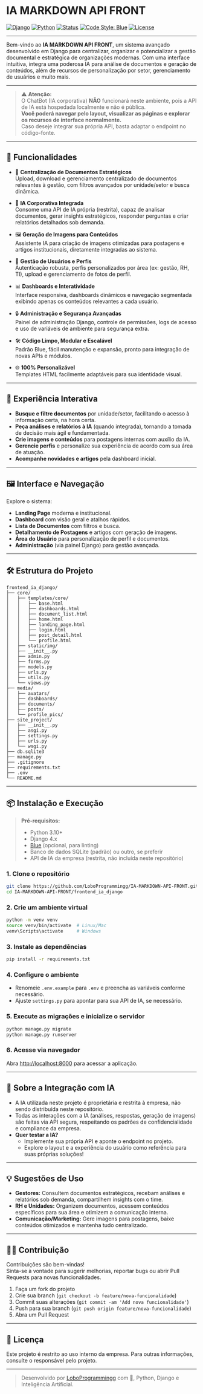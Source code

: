 # IA MARKDOWN API FRONT

[![Django](https://img.shields.io/badge/Django-4.x-green.svg?logo=django&logoColor=white)](https://www.djangoproject.com/)
[![Python](https://img.shields.io/badge/Python-3.10+-blue.svg?logo=python&logoColor=white)](https://www.python.org/)
[![Status](https://img.shields.io/badge/status-Em%20Desenvolvimento-orange)](#)
[![Code Style: Blue](https://img.shields.io/badge/code%20style-blue-0000FF.svg)](https://github.com/grantjenks/blue)
[![License](https://img.shields.io/badge/license-Interno%20da%20Empresa-lightgrey)](#)

---

Bem-vindo ao **IA MARKDOWN API FRONT**, um sistema avançado desenvolvido em Django para centralizar, organizar e potencializar a gestão documental e estratégica de organizações modernas. Com uma interface intuitiva, integra uma poderosa IA para análise de documentos e geração de conteúdos, além de recursos de personalização por setor, gerenciamento de usuários e muito mais.

---

> ⚠️ **Atenção:**  
> O ChatBot (IA corporativa) **NÃO** funcionará neste ambiente, pois a API de IA está hospedada localmente e não é pública.  
> **Você poderá navegar pelo layout, visualizar as páginas e explorar os recursos de interface normalmente.**  
> Caso deseje integrar sua própria API, basta adaptar o endpoint no código-fonte.

---

## 🚀 Funcionalidades

- 📄 **Centralização de Documentos Estratégicos**  
  Upload, download e gerenciamento centralizado de documentos relevantes à gestão, com filtros avançados por unidade/setor e busca dinâmica.

- 🤖 **IA Corporativa Integrada**  
  Consome uma API de IA própria (restrita), capaz de analisar documentos, gerar insights estratégicos, responder perguntas e criar relatórios detalhados sob demanda.

- 🖼️ **Geração de Imagens para Conteúdos**  
  Assistente IA para criação de imagens otimizadas para postagens e artigos institucionais, diretamente integradas ao sistema.

- 👤 **Gestão de Usuários e Perfis**  
  Autenticação robusta, perfis personalizados por área (ex: gestão, RH, TI), upload e gerenciamento de fotos de perfil.

- 📊 **Dashboards e Interatividade**  
  Interface responsiva, dashboards dinâmicos e navegação segmentada exibindo apenas os conteúdos relevantes a cada usuário.

- 🔒 **Administração e Segurança Avançadas**  
  Painel de administração Django, controle de permissões, logs de acesso e uso de variáveis de ambiente para segurança extra.

- 🛠️ **Código Limpo, Modular e Escalável**  
  Padrão Blue, fácil manutenção e expansão, pronto para integração de novas APIs e módulos.

- 🌐 **100% Personalizável**  
  Templates HTML facilmente adaptáveis para sua identidade visual.

---

## 🎯 Experiência Interativa

- **Busque e filtre documentos** por unidade/setor, facilitando o acesso à informação certa, na hora certa.
- **Peça análises e relatórios à IA** (quando integrada), tornando a tomada de decisão mais ágil e fundamentada.
- **Crie imagens e conteúdos** para postagens internas com auxílio da IA.
- **Gerencie perfis** e personalize sua experiência de acordo com sua área de atuação.
- **Acompanhe novidades e artigos** pela dashboard inicial.

---

## 🖼️ Interface e Navegação

Explore o sistema:

- **Landing Page** moderna e institucional.
- **Dashboard** com visão geral e atalhos rápidos.
- **Lista de Documentos** com filtros e busca.
- **Detalhamento de Postagens** e artigos com geração de imagens.
- **Área do Usuário** para personalização de perfil e documentos.
- **Administração** (via painel Django) para gestão avançada.

---

## 🛠️ Estrutura do Projeto

```
frontend_ia_django/
├── core/
│   ├── templates/core/
│   │   ├── base.html
│   │   ├── dashboards.html
│   │   ├── document_list.html
│   │   ├── home.html
│   │   ├── landing_page.html
│   │   ├── login.html
│   │   ├── post_detail.html
│   │   └── profile.html
│   ├── static/img/
│   ├── __init__.py
│   ├── admin.py
│   ├── forms.py
│   ├── models.py
│   ├── urls.py
│   ├── utils.py
│   └── views.py
├── media/
│   ├── avatars/
│   ├── dashboards/
│   ├── documents/
│   ├── posts/
│   └── profile_pics/
├── site_project/
│   ├── __init__.py
│   ├── asgi.py
│   ├── settings.py
│   ├── urls.py
│   └── wsgi.py
├── db.sqlite3
├── manage.py
├── .gitignore
├── requirements.txt
├── .env
└── README.md
```

---

## 📦 Instalação e Execução

> **Pré-requisitos:**  
> - Python 3.10+  
> - Django 4.x  
> - [Blue](https://github.com/grantjenks/blue) (opcional, para linting)
> - Banco de dados SQLite (padrão) ou outro, se preferir  
> - API de IA da empresa (restrita, não incluída neste repositório)

### 1. Clone o repositório

```bash
git clone https://github.com/LoboProgrammingg/IA-MARKDOWN-API-FRONT.git
cd IA-MARKDOWN-API-FRONT/frontend_ia_django
```

### 2. Crie um ambiente virtual

```bash
python -m venv venv
source venv/bin/activate  # Linux/Mac
venv\Scripts\activate     # Windows
```

### 3. Instale as dependências

```bash
pip install -r requirements.txt
```

### 4. Configure o ambiente

- Renomeie `.env.example` para `.env` e preencha as variáveis conforme necessário.
- Ajuste `settings.py` para apontar para sua API de IA, se necessário.

### 5. Execute as migrações e inicialize o servidor

```bash
python manage.py migrate
python manage.py runserver
```

### 6. Acesse via navegador

Abra [http://localhost:8000](http://localhost:8000) para acessar a aplicação.

---

## 🤖 Sobre a Integração com IA

- A IA utilizada neste projeto é proprietária e restrita à empresa, não sendo distribuída neste repositório.
- Todas as interações com a IA (análises, respostas, geração de imagens) são feitas via API segura, respeitando os padrões de confidencialidade e compliance da empresa.
- **Quer testar a IA?**  
  - Implemente sua própria API e aponte o endpoint no projeto.
  - Explore o layout e a experiência do usuário como referência para suas próprias soluções!

---

## 💡 Sugestões de Uso

- **Gestores:** Consultem documentos estratégicos, recebam análises e relatórios sob demanda, compartilhem insights com o time.
- **RH e Unidades:** Organizem documentos, acessem conteúdos específicos para sua área e otimizem a comunicação interna.
- **Comunicação/Marketing:** Gere imagens para postagens, baixe conteúdos otimizados e mantenha tudo centralizado.

---

## 🧑‍💻 Contribuição

Contribuições são bem-vindas!  
Sinta-se à vontade para sugerir melhorias, reportar bugs ou abrir Pull Requests para novas funcionalidades.

1. Faça um fork do projeto
2. Crie sua branch (`git checkout -b feature/nova-funcionalidade`)
3. Commit suas alterações (`git commit -am 'Add nova funcionalidade'`)
4. Push para sua branch (`git push origin feature/nova-funcionalidade`)
5. Abra um Pull Request

---

## 📄 Licença

Este projeto é restrito ao uso interno da empresa. Para outras informações, consulte o responsável pelo projeto.

---

> Desenvolvido por [LoboProgrammingg](https://github.com/LoboProgrammingg) com 💙, Python, Django e Inteligência Artificial.